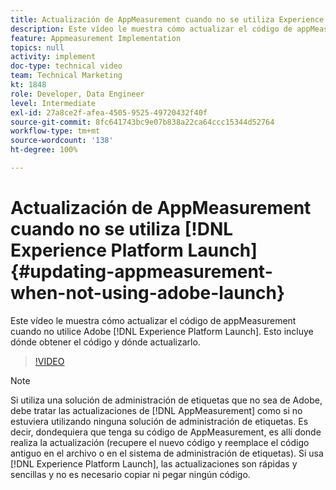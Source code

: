 ```yaml
---
title: Actualización de AppMeasurement cuando no se utiliza Experience Platform Launch
description: Este vídeo le muestra cómo actualizar el código de appMeasurement cuando no utilice Experience Platform Launch. Esto incluye dónde obtener el código y dónde actualizarlo.
feature: Appmeasurement Implementation
topics: null
activity: implement
doc-type: technical video
team: Technical Marketing
kt: 1848
role: Developer, Data Engineer
level: Intermediate
exl-id: 27a8ce2f-afea-4505-9525-49720432f40f
source-git-commit: 8fc641743bc9e07b838a22ca64ccc15344d52764
workflow-type: tm+mt
source-wordcount: '138'
ht-degree: 100%

---
```


# Actualización de AppMeasurement cuando no se utiliza [!DNL Experience Platform Launch] {#updating-appmeasurement-when-not-using-adobe-launch}

Este vídeo le muestra cómo actualizar el código de appMeasurement cuando no utilice Adobe [!DNL Experience Platform Launch]. Esto incluye dónde obtener el código y dónde actualizarlo.

>[!VIDEO](https://video.tv.adobe.com/v/25913/?quality=12&learn=on)

>[!NOTE]
>
>Si utiliza una solución de administración de etiquetas que no sea de Adobe, debe tratar las actualizaciones de [!DNL AppMeasurement] como si no estuviera utilizando ninguna solución de administración de etiquetas. Es decir, dondequiera que tenga su código de AppMeasurement, es allí donde realiza la actualización (recupere el nuevo código y reemplace el código antiguo en el archivo o en el sistema de administración de etiquetas). Si usa [!DNL Experience Platform Launch], las actualizaciones son rápidas y sencillas y no es necesario copiar ni pegar ningún código.
